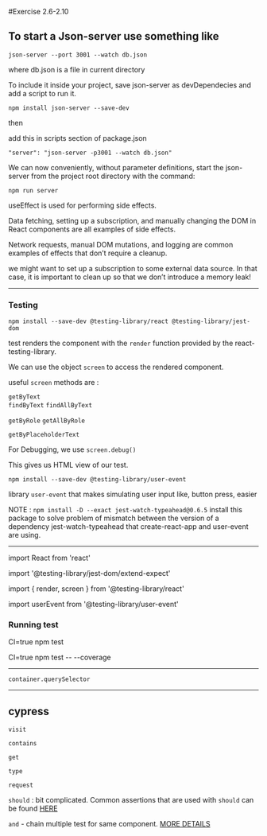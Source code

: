#Exercise 2.6-2.10

## To start a Json-server use something like 

`json-server --port 3001 --watch db.json`

where db.json is a file in current directory


To include it inside your project, save json-server as devDependecies and add a script to run it.

`npm install json-server --save-dev`

then 


add this in scripts section of package.json


`"server": "json-server -p3001 --watch db.json"`


We can now conveniently, without parameter definitions, start the json-server from the project root directory with the command:

`npm run server`



useEffect is used for performing side effects.


Data fetching, setting up a subscription, and manually changing the DOM in React components are all examples of side effects.


Network requests, manual DOM mutations, and logging are common examples of effects that don’t require a cleanup.


we might want to set up a subscription to some external data source. In that case, it is important to clean up so that we don’t introduce a memory leak!

--------------------------------------------------------------------------------------

### Testing 
`npm install --save-dev @testing-library/react @testing-library/jest-dom`

test renders the component with the `render` function provided by the react-testing-library.

We can use the object `screen` to access the rendered component.

useful `screen` methods are :

`getByText`   
`findByText`        `findAllByText`

`getByRole`         `getAllByRole`

`getByPlaceholderText`




For Debugging, we use `screen.debug()`

This gives us HTML view of our test.


`npm install --save-dev @testing-library/user-event`

library `user-event` that makes simulating user input like, button press, easier 


NOTE : `npm install -D --exact jest-watch-typeahead@0.6.5` install this package to solve problem of mismatch between the version of a dependency jest-watch-typeahead that create-react-app and user-event are using. 


--------------------------------------------------------------------------------------

import React from 'react'

import '@testing-library/jest-dom/extend-expect'

import { render, screen } from '@testing-library/react'

import userEvent from '@testing-library/user-event'


### Running test 

CI=true npm test

CI=true npm test -- --coverage

--------------------------------------------------------------------------------------

`container.querySelector`


--------------------------------------------------------------------------------------

## cypress

`visit`

`contains`

`get`

`type`

`request`

`should` : bit complicated. Common assertions that are used with `should` can be found <a href="https://docs.cypress.io/guides/references/assertions.html#Common-Assertions"> HERE </a>

`and` - chain multiple test for same component. <a href='https://docs.cypress.io/api/commands/and.html'> MORE DETAILS </a>